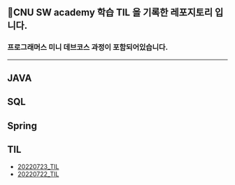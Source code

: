 🐉CNU SW academy 학습 TIL 을 기록한 레포지토리 입니다.
---
### 프로그래머스 미니 데브코스 과정이 포함되어있습니다.
---

## JAVA

## SQL
 
## Spring

## TIL
- [20220723_TIL](https://github.com/suran-kim/cnu_backend_TIL/blob/main/Study/TIL/20220722_TIL.md) 
- [20220722_TIL](https://github.com/suran-kim/cnu_backend_TIL/blob/main/Study/TIL/20220723_TIL.md)
